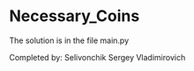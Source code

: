 # Necessary_Coins

The solution is in the file main.py

Completed by: Selivonchik Sergey Vladimirovich
